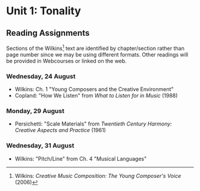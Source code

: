 # Unit 1: Tonality

## Reading Assignments

Sections of the Wilkins[^Wilkins] text are identified by chapter/section rather than page number since we may be using different formats. Other readings will be provided in Webcourses or linked on the web.

### Wednesday, 24 August

- Wilkins: Ch. 1 "Young Composers and the Creative Environment"
- Copland: "How We Listen" from _What to Listen for in Music_ (1988)

### Monday, 29 August

- Persichetti: "Scale Materials" from _Twentieth Century Harmony: Creative Aspects and Practice_ (1961)

### Wednesday, 31 August

- Wilkins: "Pitch/Line" from Ch. 4 "Musical Languages"

[^Wilkins]: Wilkins: _Creative Music Composition: The Young Composer's Voice_ (2006)
